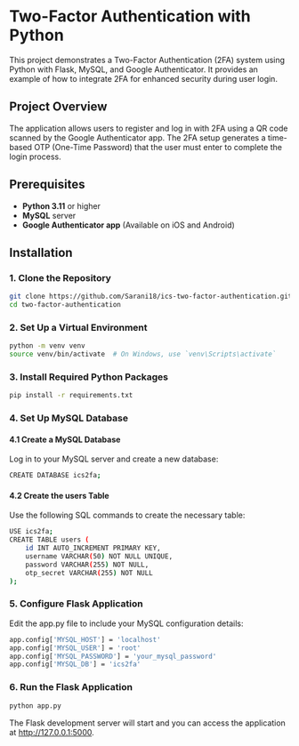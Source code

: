 # Two-Factor Authentication with Python

This project demonstrates a Two-Factor Authentication (2FA) system using Python with Flask, MySQL, and Google Authenticator. It provides an example of how to integrate 2FA for enhanced security during user login.

## Project Overview

The application allows users to register and log in with 2FA using a QR code scanned by the Google Authenticator app. The 2FA setup generates a time-based OTP (One-Time Password) that the user must enter to complete the login process.

## Prerequisites

- **Python 3.11** or higher
- **MySQL** server
- **Google Authenticator app** (Available on iOS and Android)

## Installation

### 1. Clone the Repository

```bash
git clone https://github.com/Sarani18/ics-two-factor-authentication.git
cd two-factor-authentication
```

### 2. Set Up a Virtual Environment
```bash
python -m venv venv
source venv/bin/activate  # On Windows, use `venv\Scripts\activate`
```

### 3. Install Required Python Packages
```bash
pip install -r requirements.txt
```

### 4. Set Up MySQL Database
#### 4.1 Create a MySQL Database
Log in to your MySQL server and create a new database:
```bash
CREATE DATABASE ics2fa;
```

#### 4.2 Create the users Table
Use the following SQL commands to create the necessary table:
```bash
USE ics2fa;
CREATE TABLE users (
    id INT AUTO_INCREMENT PRIMARY KEY,
    username VARCHAR(50) NOT NULL UNIQUE,
    password VARCHAR(255) NOT NULL,
    otp_secret VARCHAR(255) NOT NULL
);
```

### 5. Configure Flask Application
Edit the app.py file to include your MySQL configuration details:
```bash
app.config['MYSQL_HOST'] = 'localhost'
app.config['MYSQL_USER'] = 'root'
app.config['MYSQL_PASSWORD'] = 'your_mysql_password'
app.config['MYSQL_DB'] = 'ics2fa'
```

### 6. Run the Flask Application
```bash
python app.py
```
The Flask development server will start and you can access the application at http://127.0.0.1:5000.
